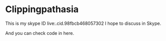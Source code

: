 # Clippingpathasia

This is my skype ID
live:.cid.98fbcb468057302
I hope to discuss in Skype.

And you can check code in here.
